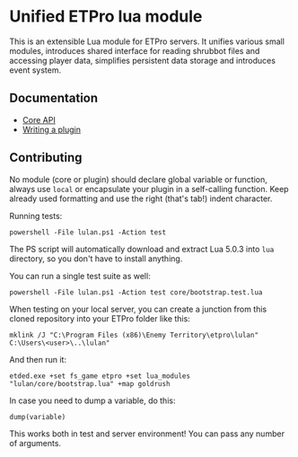 # Unified ETPro lua module

This is an extensible Lua module for ETPro servers. It unifies various small modules, introduces shared interface for reading shrubbot files and accessing player data, simplifies persistent data storage and introduces event system.

## Documentation

- [Core API](docs/CoreAPI.md)
- [Writing a plugin](docs/WritingPlugin.md)

## Contributing

No module (core or plugin) should declare global variable or function, always use `local` or encapsulate your plugin in a self-calling function. Keep already used formatting and use the right (that's tab!) indent character.

Running tests:

~~~
powershell -File lulan.ps1 -Action test
~~~

The PS script will automatically download and extract Lua 5.0.3 into `lua` directory, so you don't have to install anything.

You can run a single test suite as well:

~~~
powershell -File lulan.ps1 -Action test core/bootstrap.test.lua
~~~

When testing on your local server, you can create a junction from this cloned repository into your ETPro folder like this:

~~~
mklink /J "C:\Program Files (x86)\Enemy Territory\etpro\lulan" C:\Users\<user>\..\lulan"
~~~

And then run it:

~~~
etded.exe +set fs_game etpro +set lua_modules "lulan/core/bootstrap.lua" +map goldrush
~~~

In case you need to dump a variable, do this:

~~~
dump(variable)
~~~

This works both in test and server environment! You can pass any number of arguments.